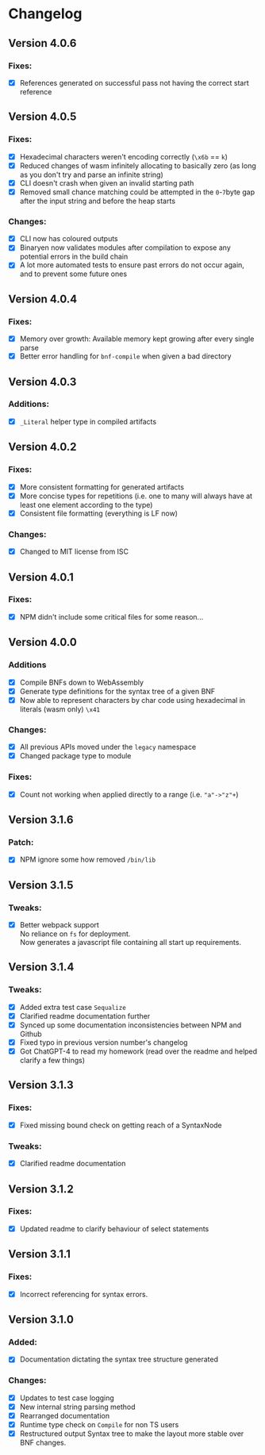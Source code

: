 # Changelog

## Version 4.0.6

### Fixes:
  - [x] References generated on successful pass not having the correct start reference

## Version 4.0.5

### Fixes:
  - [x] Hexadecimal characters weren't encoding correctly (`\x6b` == `k`)
  - [x] Reduced changes of wasm infinitely allocating to basically zero (as long as you don't try and parse an infinite string)
  - [x] CLI doesn't crash when given an invalid starting path
  - [x] Removed small chance matching could be attempted in the `0`-`7`byte gap after the input string and before the heap starts

### Changes:
  - [x] CLI now has coloured outputs
  - [x] Binaryen now validates modules after compilation to expose any potential errors in the build chain
  - [x] A lot more automated tests to ensure past errors do not occur again, and to prevent some future ones

## Version 4.0.4

### Fixes:
  - [x] Memory over growth: Available memory kept growing after every single parse
  - [x] Better error handling for `bnf-compile` when given a bad directory

## Version 4.0.3

### Additions:
  - [x] `_Literal` helper type in compiled artifacts

## Version 4.0.2

### Fixes:
  - [x] More consistent formatting for generated artifacts
  - [x] More concise types for repetitions (i.e. one to many will always have at least one element according to the type)
  - [x] Consistent file formatting (everything is LF now)

### Changes:
  - [x] Changed to MIT license from ISC

## Version 4.0.1

### Fixes:
  - [x] NPM didn't include some critical files for some reason...

## Version 4.0.0

### Additions
  - [x] Compile BNFs down to WebAssembly
  - [x] Generate type definitions for the syntax tree of a given BNF
  - [x] Now able to represent characters by char code using hexadecimal in literals (wasm only) `\x41`

### Changes:
  - [x] All previous APIs moved under the `legacy` namespace
  - [x] Changed package type to module

### Fixes:
  - [x] Count not working when applied directly to a range (i.e. `"a"->"z"+`)

## Version 3.1.6

### Patch:
 - [x] NPM ignore some how removed `/bin/lib`

## Version 3.1.5

### Tweaks:
 - [x] Better webpack support  
    No reliance on `fs` for deployment.  
    Now generates a javascript file containing all start up requirements.

## Version 3.1.4

### Tweaks:
 - [x] Added extra test case `Sequalize`
 - [x] Clarified readme documentation further
 - [x] Synced up some documentation inconsistencies between NPM and Github
 - [x] Fixed typo in previous version number's changelog
 - [x] Got ChatGPT-4 to read my homework (read over the readme and helped clarify a few things)

## Version 3.1.3

### Fixes:
 - [x] Fixed missing bound check on getting reach of a SyntaxNode

### Tweaks:
 - [x] Clarified readme documentation

## Version 3.1.2
### Fixes:
 - [x] Updated readme to clarify behaviour of select statements

## Version 3.1.1
### Fixes:
 - [x] Incorrect referencing for syntax errors.

## Version 3.1.0

### Added:
 - [x] Documentation dictating the syntax tree structure generated

### Changes:
 - [x] Updates to test case logging
 - [x] New internal string parsing method
 - [x] Rearranged documentation
 - [x] Runtime type check on `Compile` for non TS users
 - [x] Restructured output Syntax tree to make the layout more stable over BNF changes.